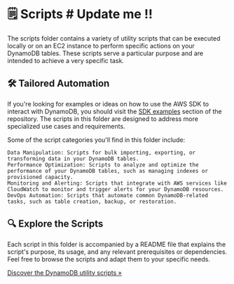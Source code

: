 # 🗒️ Scripts # Update me !!

The scripts folder contains a variety of utility scripts that can be executed locally or on an EC2 instance to perform specific actions on your DynamoDB tables. These scripts serve a particular purpose and are intended to achieve a very specific task.

## 🛠️ Tailored Automation

If you're looking for examples or ideas on how to use the AWS SDK to interact with DynamoDB, you should visit the [SDK examples](./examples/SDK/README.md) section of the repository. The scripts in this folder are designed to address more specialized use cases and requirements.

Some of the script categories you'll find in this folder include:

    Data Manipulation: Scripts for bulk importing, exporting, or transforming data in your DynamoDB tables.
    Performance Optimization: Scripts to analyze and optimize the performance of your DynamoDB tables, such as managing indexes or provisioned capacity.
    Monitoring and Alerting: Scripts that integrate with AWS services like CloudWatch to monitor and trigger alerts for your DynamoDB resources.
    DevOps Automation: Scripts that automate common DynamoDB-related tasks, such as table creation, backup, or restoration.

## 🔍 Explore the Scripts

Each script in this folder is accompanied by a README file that explains the script's purpose, its usage, and any relevant prerequisites or dependencies. Feel free to browse the scripts and adapt them to your specific needs.

[Discover the DynamoDB utility scripts »](./README.md)
